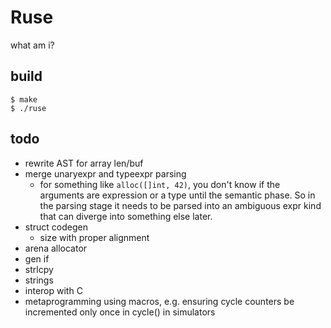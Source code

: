 # Ruse

what am i?

## build

```
$ make
$ ./ruse
```

## todo

* rewrite AST for array len/buf
* merge unaryexpr and typeexpr parsing
  * for something like `alloc([]int, 42)`, you don't know if the arguments are
    expression or a type until the semantic phase.  So in the parsing stage
    it needs to be parsed into an ambiguous expr kind that can diverge into
    something else later.
* struct codegen
  * size with proper alignment
* arena allocator
* gen if
* strlcpy
* strings
* interop with C
* metaprogramming using macros, e.g. ensuring cycle counters be incremented
    only once in cycle() in simulators
